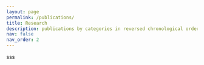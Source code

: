 ```yaml
---
layout: page
permalink: /publications/
title: Research
description: publications by categories in reversed chronological order. generated by jekyll-scholar.
nav: false
nav_order: 2
---
```


sss
